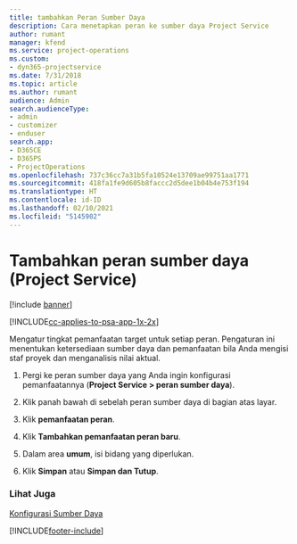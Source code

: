 ```yaml
---
title: tambahkan Peran Sumber Daya
description: Cara menetapkan peran ke sumber daya Project Service
author: rumant
manager: kfend
ms.service: project-operations
ms.custom:
- dyn365-projectservice
ms.date: 7/31/2018
ms.topic: article
ms.author: rumant
audience: Admin
search.audienceType:
- admin
- customizer
- enduser
search.app:
- D365CE
- D365PS
- ProjectOperations
ms.openlocfilehash: 737c36cc7a31b5fa10524e13709ae99751aa1771
ms.sourcegitcommit: 418fa1fe9d605b8faccc2d5dee1b04b4e753f194
ms.translationtype: HT
ms.contentlocale: id-ID
ms.lasthandoff: 02/10/2021
ms.locfileid: "5145902"
---
```

# <a name="add-resource-roles-project-service"></a>Tambahkan peran sumber daya (Project Service)

[!include [banner](../includes/psa-now-project-operations.md)]

[!INCLUDE[cc-applies-to-psa-app-1x-2x](../includes/cc-applies-to-psa-app-1x-2x.md)]

Mengatur tingkat pemanfaatan target untuk setiap peran. Pengaturan ini menentukan ketersediaan sumber daya dan pemanfaatan bila Anda mengisi staf proyek dan menganalisis nilai aktual.  
  
1.  Pergi ke peran sumber daya yang Anda ingin konfigurasi pemanfaatannya (**Project Service > peran sumber daya**).  
  
2.  Klik panah bawah di sebelah peran sumber daya di bagian atas layar.  
  
3.  Klik **pemanfaatan peran**.  
  
4.  Klik **Tambahkan pemanfaatan peran baru**.  
  
5.  Dalam area **umum**, isi bidang yang diperlukan.  
  
6.  Klik **Simpan** atau **Simpan dan Tutup**.  
  
### <a name="see-also"></a>Lihat Juga  
 [Konfigurasi Sumber Daya](../psa/set-up-resources.md)


[!INCLUDE[footer-include](../includes/footer-banner.md)]